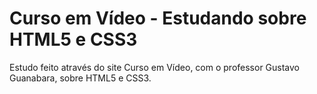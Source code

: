 # Curso em Vídeo - Estudando sobre HTML5 e CSS3
 Estudo feito através do site Curso em Vídeo, com o professor Gustavo Guanabara, sobre HTML5 e CSS3.
